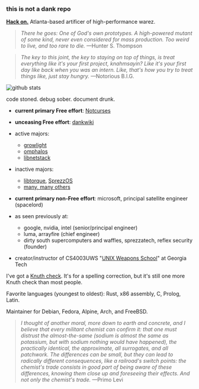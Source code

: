 ### this is not a dank repo

**[Hack on.](https://nick-black.com/dankwiki/index.php/Hack_on)** Atlanta-based artificer of high-performance warez.

> *There he goes: One of God's own prototypes. A high-powered mutant of some kind, never even considered for mass production. Too weird to live, and too rare to die.*
—Hunter S. Thompson

> *The key to this joint, the key to staying on top of things, is treat everything like it's your first project, knahmsayin? Like it's your first day like back when you was an intern. Like, that's how you try to treat things like, just stay hungry.*
—Notorious B.I.G.

![github stats](https://github-readme-stats.vercel.app/api?username=dankamongmen&show_icons=true&title_color=fff&icon_color=79ff97&text_color=9f9f9f&bg_color=151515)

code stoned. debug sober. document drunk.

* **current primary Free effort**: [Notcurses](https://github.com/dankamongmen/notcurses)
* **unceasing Free effort**: [dankwiki](https://nick-black.com/dankwiki/index.php/Hack_on)
* active majors:
    * [growlight](https://github.com/dankamongmen/growlight)
    * [omphalos](https://github.com/dankamongmen/omphalos)
    * [libnetstack](https://github.com/dankamongmen/libnetstack)
* inactive majors:
    * [libtorque](https://github.com/dankamongmen/libtorque), [SprezzOS](https://www.sprezzatech.com/wiki/index.php/SprezzOS)
    * [many, many others](https://nick-black.com/dankwiki/index.php?title=Hackery)

* **current primary non-Free effort**: microsoft, principal satellite engineer (spacelord)
* as seen previously at:
    * google, nvidia, intel (senior/principal engineer)
    * luma, arrayfire (chief engineer)
    * dirty south supercomputers and waffles, sprezzatech, reflex security (founder)
* creator/instructor of CS4003UWS "[UNIX Weapons School](https://nick-black.com/dankwiki/index.php/UNIX_Weapons_School)" at Georgia Tech

I've got a [Knuth check](https://en.wikipedia.org/wiki/Knuth_reward_check). It's for a spelling correction, but it's still one more Knuth check than most people.

Favorite languages (youngest to oldest): Rust, x86 assembly, C, Prolog, Latin.

Maintainer for Debian, Fedora, Alpine, Arch, and FreeBSD.

> *I thought of another moral, more down to earth and concrete, and I believe that every militant chemist can confirm it: that one must distrust the almost-the-same (sodium is almost the same as potassium, but with sodium nothing would have happened), the practically identical, the approximate, all surrogates, and all patchwork. The differences can be small, but they can lead to radically different consequences, like a railroad's switch points: the chemist's trade consists in good part of being aware of these differences, knowing them close up and foreseeing their effects. And not only the chemist's trade.*
—Primo Levi
